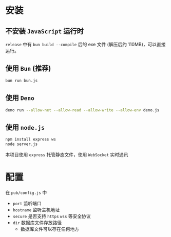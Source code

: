 # 安装
## 不安装 `JavaScript` 运行时
`release` 中有 `bun build --compile` 后的 exe 文件 (解压后约 110MB)，可以直接运行。
## 使用 `Bun` (推荐)
```bash
bun run bun.js
```
## 使用 `Deno`
```bash
deno run --allow-net --allow-read --allow-write --allow-env deno.js
```

## 使用 `node.js`
```bash
npm install express ws
node server.js
```
本项目使用 `express` 托管静态文件，使用 `WebSocket` 实时通讯
# 配置
在 `pub/config.js` 中
 - `port` 监听端口
 - `hostname` 监听主机地址
 - `secure` 是否支持 `https` `wss` 等安全协议
 - `dir` 数据库文件存放路径
   - 数据库文件可以存在任何地方